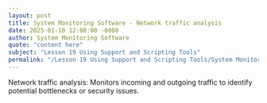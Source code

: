 ```yaml
---
layout: post
title: System Monitoring Software - Network traffic analysis
date: 2025-01-10 12:00:00 -0000
author: System Monitoring Software
quote: "content here"
subject: "Lesson 19 Using Support and Scripting Tools"
permalink: "/Lesson 19 Using Support and Scripting Tools/System Monitoring Software/System Monitoring Software - Network traffic analysis"
---
```


Network traffic analysis: Monitors incoming and outgoing traffic to identify potential bottlenecks or security issues.
